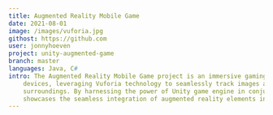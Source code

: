 ```yaml
---
title: Augmented Reality Mobile Game
date: 2021-08-01
image: /images/vuforia.jpg
githost: https://github.com
user: jonnyhoeven
project: unity-augmented-game
branch: master
languages: Java, C#
intro: The Augmented Reality Mobile Game project is an immersive gaming experience designed specifically for Android
    devices, leveraging Vuforia technology to seamlessly track images and overlay dynamic 3D models onto real-world
    surroundings. By harnessing the power of Unity game engine in conjunction with Vuforia imaging SDK, this project
    showcases the seamless integration of augmented reality elements into the gaming realm.
---
```

<script setup>
import ArticleItem from '/components/articleItem.vue';
</script>
<ArticleItem :frontmatter="$frontmatter"/>

